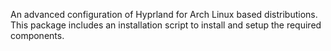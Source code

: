 An advanced configuration of Hyprland for Arch Linux based distributions. This package includes an installation script to install and setup the required components.
